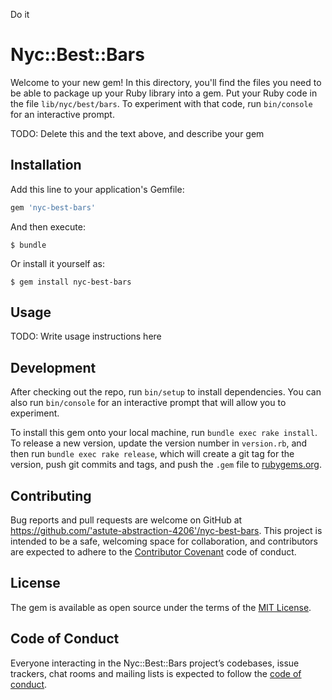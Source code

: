 Do it

# Nyc::Best::Bars

Welcome to your new gem! In this directory, you'll find the files you need to be able to package up your Ruby library into a gem. Put your Ruby code in the file `lib/nyc/best/bars`. To experiment with that code, run `bin/console` for an interactive prompt.

TODO: Delete this and the text above, and describe your gem

## Installation

Add this line to your application's Gemfile:

```ruby
gem 'nyc-best-bars'
```

And then execute:

    $ bundle

Or install it yourself as:

    $ gem install nyc-best-bars

## Usage

TODO: Write usage instructions here

## Development

After checking out the repo, run `bin/setup` to install dependencies. You can also run `bin/console` for an interactive prompt that will allow you to experiment.

To install this gem onto your local machine, run `bundle exec rake install`. To release a new version, update the version number in `version.rb`, and then run `bundle exec rake release`, which will create a git tag for the version, push git commits and tags, and push the `.gem` file to [rubygems.org](https://rubygems.org).

## Contributing

Bug reports and pull requests are welcome on GitHub at https://github.com/'astute-abstraction-4206'/nyc-best-bars. This project is intended to be a safe, welcoming space for collaboration, and contributors are expected to adhere to the [Contributor Covenant](http://contributor-covenant.org) code of conduct.

## License

The gem is available as open source under the terms of the [MIT License](https://opensource.org/licenses/MIT).

## Code of Conduct

Everyone interacting in the Nyc::Best::Bars project’s codebases, issue trackers, chat rooms and mailing lists is expected to follow the [code of conduct](https://github.com/'astute-abstraction-4206'/nyc-best-bars/blob/master/CODE_OF_CONDUCT.md).
